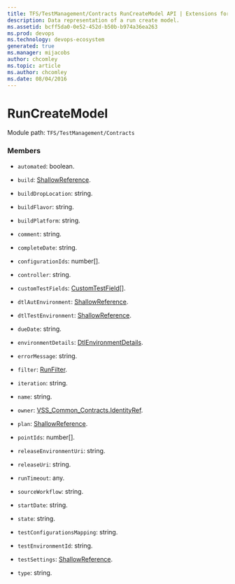 ```yaml
---
title: TFS/TestManagement/Contracts RunCreateModel API | Extensions for Azure DevOps Services
description: Data representation of a run create model.
ms.assetid: bcff5da0-0e52-452d-b50b-b974a36ea263
ms.prod: devops
ms.technology: devops-ecosystem
generated: true
ms.manager: mijacobs
author: chcomley
ms.topic: article
ms.author: chcomley
ms.date: 08/04/2016
---
```


# RunCreateModel

Module path: `TFS/TestManagement/Contracts`


### Members

* `automated`: boolean. 

* `build`: [ShallowReference](../../../TFS/TestManagement/Contracts/ShallowReference.md). 

* `buildDropLocation`: string. 

* `buildFlavor`: string. 

* `buildPlatform`: string. 

* `comment`: string. 

* `completeDate`: string. 

* `configurationIds`: number[]. 

* `controller`: string. 

* `customTestFields`: [CustomTestField](../../../TFS/TestManagement/Contracts/CustomTestField.md)[]. 

* `dtlAutEnvironment`: [ShallowReference](../../../TFS/TestManagement/Contracts/ShallowReference.md). 

* `dtlTestEnvironment`: [ShallowReference](../../../TFS/TestManagement/Contracts/ShallowReference.md). 

* `dueDate`: string. 

* `environmentDetails`: [DtlEnvironmentDetails](../../../TFS/TestManagement/Contracts/DtlEnvironmentDetails.md). 

* `errorMessage`: string. 

* `filter`: [RunFilter](../../../TFS/TestManagement/Contracts/RunFilter.md). 

* `iteration`: string. 

* `name`: string. 

* `owner`: [VSS_Common_Contracts.IdentityRef](../../../VSS/WebApi/Contracts/IdentityRef.md). 

* `plan`: [ShallowReference](../../../TFS/TestManagement/Contracts/ShallowReference.md). 

* `pointIds`: number[]. 

* `releaseEnvironmentUri`: string. 

* `releaseUri`: string. 

* `runTimeout`: any. 

* `sourceWorkflow`: string. 

* `startDate`: string. 

* `state`: string. 

* `testConfigurationsMapping`: string. 

* `testEnvironmentId`: string. 

* `testSettings`: [ShallowReference](../../../TFS/TestManagement/Contracts/ShallowReference.md). 

* `type`: string. 

